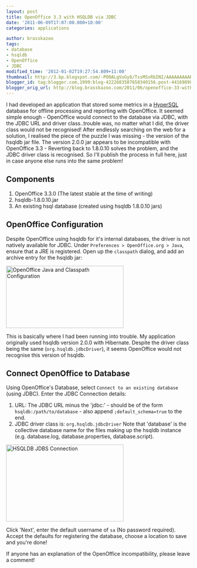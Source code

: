 ```yaml
---
layout: post
title: OpenOffice 3.3 with HSQLDB via JDBC
date: '2011-06-09T17:07:00.000+10:00'
categories: applications

author: brasskazoo
tags:
- database
- hsqldb
- OpenOffice
- JDBC
modified_time: '2012-01-02T19:27:54.809+11:00'
thumbnail: http://3.bp.blogspot.com/-PO0ALgVuGy8/TssMSsRbINI/AAAAAAAAABw/zcWbtT3WUQw/s72-c/OO-Java1.png
blogger_id: tag:blogger.com,1999:blog-4222683507658340156.post-4416989808933344083
blogger_orig_url: http://blog.brasskazoo.com/2011/06/openoffice-33-with-hsqldb-via-jdbc.html
---
```


I had developed an application that stored some metrics in a 
[HyperSQL](http://hsqldb.org/) database for offline processing and reporting with OpenOffice.
It seemed simple enough - OpenOffice would connect to the database via JDBC, 
with the JDBC URL and driver class..trouble was, no matter what I did, the 
driver class would not be recognised! 
After endlessly searching on the web for a solution, I realised the piece of 
the puzzle I was missing - the version of the hsqldb jar file. The version 2.0.0 jar appears to be incompatible with OpenOffice 3.3 - Reverting back to 1.8.0.10 solves the problem, and the JDBC driver class is recognised.
So I'll publish the process in full here, just in case anyone else runs into 
the same problem!

## Components
1. OpenOffice 3.3.0 (The latest stable at the time of writing)
1. hsqldb-1.8.0.10.jar 
1. An existing hsql database (created using hsqldb 1.8.0.10 jars) 

## OpenOffice Configuration
Despite OpenOffice using hsqldb for it's internal
databases, the driver is not natively available for JDBC. 
Under `Preferences > OpenOffice.org > Java`, ensure that a JRE is
registered. Open up the `classpath` dialog, and add an archive entry for the 
hsqldb jar: 

<img border="0" height="169" alt="OpenOffice Java and Classpath Configuration" src="http://3.bp.blogspot.com/-PO0ALgVuGy8/TssMSsRbINI/AAAAAAAAABw/zcWbtT3WUQw/s320/OO-Java1.png" width="320" />

This is basically where I had been running into trouble. My application originally used hsqldb version 2.0.0 with Hibernate. Despite the
driver class being the same (`org.hsqldb.jdbcDriver`), it seems OpenOffice would not recognise this version of hsqldb.

##     Connect OpenOffice to Database

Using OpenOffice's Database, select
`Connect to an existing database` (using JDBC). 
Enter the JDBC Connection details: 
1. URL: The JDBC URL minus the 'jdbc:' - should be of the form 
`hsqldb:/path/to/database` - also append `;default_schema=true` to the end. 
1. JDBC driver class is: `org.hsqldb.jdbcDriver` 
Note that 'database' is the collective database name for the files making up 
the hsqldb instance (e.g. database.log, database.properties, database.script). 

<img border="0" height="209" alt="HSQLDB JDBS Connection" src="http://1.bp.blogspot.com/-549K6qCN-Ik/TssMyvHRhGI/AAAAAAAAAB4/i8Jj4-EeFEs/s320/OO-Java2.png" width="320" />

Click 'Next', enter the default username of `sa` (No password required).
Accept the defaults for registering the database, choose a location to save 
and you're done! 

If anyone has an explanation of the OpenOffice incompatibility, please
leave a comment! 